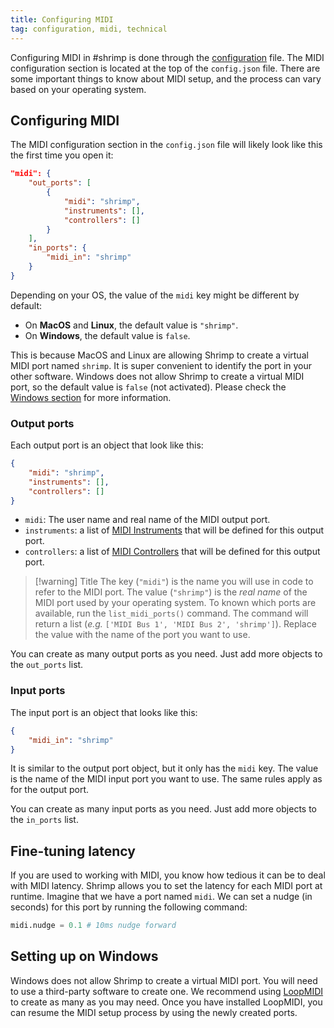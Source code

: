 ```yaml
---
title: Configuring MIDI
tag: configuration, midi, technical
---
```


Configuring MIDI in #shrimp is done through the [configuration](configuration_file.md) file. The MIDI configuration section is located at the top of the `config.json` file. There are some important things to know about MIDI setup, and the process can vary based on your operating system.

## Configuring MIDI

The MIDI configuration section in the `config.json` file will likely look like this the first time you open it:

```json title="config.json"
"midi": {
    "out_ports": [
        {
            "midi": "shrimp",
            "instruments": [],
            "controllers": []
        }
    ],
    "in_ports": {
        "midi_in": "shrimp"
    }
}
```

Depending on your OS, the value of the `midi` key might be different by default:
- On **MacOS** and **Linux**, the default value is `"shrimp"`.
- On **Windows**, the default value is `false`.

This is because MacOS and Linux are allowing Shrimp to create a virtual MIDI port named `shrimp`. It is super convenient to identify the port in your other software. Windows does not allow Shrimp to create a virtual MIDI port, so the default value is `false` (not activated). Please check the [Windows section](#setting-up-on-windows) for more information.

### Output ports

Each output port is an object that look like this:

```json title="Output MIDI Port Object"
{
    "midi": "shrimp",
    "instruments": [],
    "controllers": []
}
```

- `midi`: The user name and real name of the MIDI output port.
- `instruments`: a list of [MIDI Instruments](midi_instruments.md) that will be defined for this output port.
- `controllers`: a list of [MIDI Controllers](midi_controllers.md) that will be defined for this output port.

> [!warning] Title
> The key (`"midi"`) is the name you will use in code to refer to the MIDI port. The value (`"shrimp"`) is the _real name_ of the MIDI port used by your operating system. To known which ports are available, run the `list_midi_ports()` command. The command will return a list (_e.g._ `['MIDI Bus 1', 'MIDI Bus 2', 'shrimp']`). Replace the value with the name of the port you want to use. 

You can create as many output ports as you need. Just add more objects to the `out_ports` list.

### Input ports

The input port is an object that looks like this:

```json title="Input MIDI Port Object"
{
    "midi_in": "shrimp"
}
```

It is similar to the output port object, but it only has the `midi` key. The value is the name of the MIDI input port you want to use. The same rules apply as for the output port.

You can create as many input ports as you need. Just add more objects to the `in_ports` list.

## Fine-tuning latency

If you are used to working with MIDI, you know how tedious it can be to deal with MIDI latency. Shrimp allows you to set the latency for each MIDI port at runtime. Imagine that we have a port named `midi`. We can set a nudge (in seconds) for this port by running the following command:

```python
midi.nudge = 0.1 # 10ms nudge forward
```


## Setting up on Windows

Windows does not allow Shrimp to create a virtual MIDI port. You will need to use a third-party software to create one. We recommend using [LoopMIDI](https://www.tobias-erichsen.de/software/loopmidi.html) to create as many as you may need. Once you have installed LoopMIDI, you can resume the MIDI setup process by using the newly created ports.
